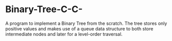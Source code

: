 # Binary-Tree-C-C-
A program to implement a Binary Tree from the scratch. The tree stores only positive values and makes use of a queue data structure to both store intermediate nodes and later for a level-order traversal. 
